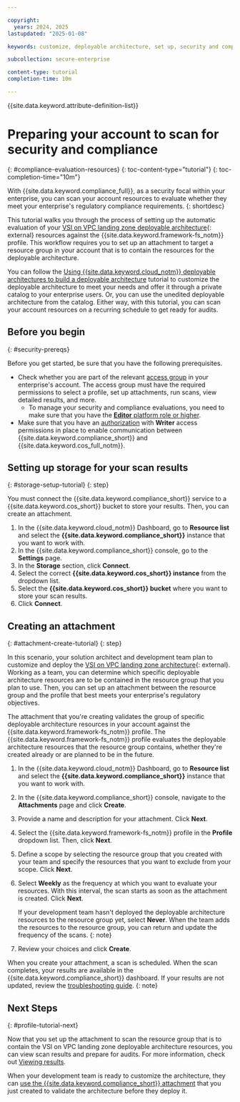 ```yaml
---

copyright:
  years: 2024, 2025
lastupdated: "2025-01-08"

keywords: customize, deployable architecture, set up, security and compliance center, custom profiles

subcollection: secure-enterprise

content-type: tutorial
completion-time: 10m

---
```


{{site.data.keyword.attribute-definition-list}}


# Preparing your account to scan for security and compliance
{: #compliance-evaluation-resources}
{: toc-content-type="tutorial"}
{: toc-completion-time="10m"}

With {{site.data.keyword.compliance_full}}, as a security focal within your enterprise, you can scan your account resources to evaluate whether they meet your enterprise's regulatory compliance requirements.
{: shortdesc}

This tutorial walks you through the process of setting up the automatic evaluation of your [VSI on VPC landing zone deployable architecture](https://cloud.ibm.com/catalog/architecture/deploy-arch-ibm-slz-vsi-ef663980-4c71-4fac-af4f-4a510a9bcf68-global){: external} resources against the {{site.data.keyword.framework-fs_notm}} profile. This workflow requires you to set up an attachment to target a resource group in your account that is to contain the resources for the deployable architecture.

You can follow the [Using {{site.data.keyword.cloud_notm}} deployable architectures to build a deployable architecture](/docs/secure-enterprise?topic=secure-enterprise-basic-custom) tutorial to customize the deployable architecture to meet your needs and offer it through a private catalog to your enterprise users. Or, you can use the unedited deployable architecture from the catalog. Either way, with this tutorial, you can scan your account resources on a recurring schedule to get ready for audits.


## Before you begin
{: #security-prereqs}

Before you get started, be sure that you have the following prerequisites.

* Check whether you are part of the relevant [access group](/docs/secure-enterprise?topic=secure-enterprise-enterprise-iam-ag-tutorial) in your enterprise's account. The access group must have the required permissions to select a profile, set up attachments, run scans, view detailed results, and more.
  * To manage your security and compliance evaluations, you need to make sure that you have the [**Editor** platform role or higher](/docs/security-compliance?topic=security-compliance-assign-roles).
* Make sure that you have an [authorization](/docs/account?topic=account-serviceauth) with **Writer** access permissions in place to enable communication between {{site.data.keyword.compliance_short}} and {{site.data.keyword.cos_full_notm}}.

## Setting up storage for your scan results
{: #storage-setup-tutorial}
{: step}

You must connect the {{site.data.keyword.compliance_short}} service to a {{site.data.keyword.cos_short}} bucket to store your results. Then, you can create an attachment.

1. In the {{site.data.keyword.cloud_notm}} Dashboard, go to **Resource list** and select the **{{site.data.keyword.compliance_short}}** instance that you want to work with.
2. In the {{site.data.keyword.compliance_short}} console, go to the **Settings** page.
3. In the **Storage** section, click **Connect**.
4. Select the correct **{{site.data.keyword.cos_short}} instance** from the dropdown list.
5. Select the **{{site.data.keyword.cos_short}} bucket** where you want to store your scan results.
6. Click **Connect**.

## Creating an attachment
{: #attachment-create-tutorial}
{: step}

In this scenario, your solution architect and development team plan to customize and deploy the [VSI on VPC landing zone architecture](https://cloud.ibm.com/catalog/architecture/deploy-arch-ibm-slz-vsi-ef663980-4c71-4fac-af4f-4a510a9bcf68-global){: external}. Working as a team, you can determine which specific deployable architecture resources are to be contained in the resource group that you plan to use. Then, you can set up an attachment between the resource group and the profile that best meets your enterprise's regulatory objectives.

The attachment that you're creating validates the group of specific deployable architecture resources in your account against the {{site.data.keyword.framework-fs_notm}} profile. The {{site.data.keyword.framework-fs_notm}} profile evaluates the deployable architecture resources that the resource group contains, whether they're created already or are planned to be in the future.

1. In the {{site.data.keyword.cloud_notm}} Dashboard, go to **Resource list** and select the **{{site.data.keyword.compliance_short}}** instance that you want to work with.
2. In the {{site.data.keyword.compliance_short}} console, navigate to the **Attachments** page and click **Create**.
3. Provide a name and description for your attachment. Click **Next**.
4. Select the {{site.data.keyword.framework-fs_notm}} profile in the **Profile** dropdown list. Then, click **Next**.
5. Define a scope by selecting the resource group that you created with your team and specify the resources that you want to exclude from your scope. Click **Next**.
6. Select **Weekly** as the frequency at which you want to evaluate your resources. With this interval, the scan starts as soon as the attachment is created. Click **Next**.

   If your development team hasn't deployed the deployable architecture resources to the resource group yet, select **Never**. When the team adds the resources to the resource group, you can return and update the frequency of the scans.
   {: note}

7. Review your choices and click **Create**.

When you create your attachment, a scan is scheduled. When the scan completes, your results are available in the {{site.data.keyword.compliance_short}} dashboard. If your results are not updated, review the [troubleshooting guide](/docs/security-compliance?topic=security-compliance-ts-cache).
{: note}

## Next Steps
{: #profile-tutorial-next}

Now that you set up the attachment to scan the resource group that is to contain the VSI on VPC landing zone deployable architecture resources, you can view scan results and prepare for audits. For more information, check out [Viewing results](/docs/security-compliance?topic=security-compliance-results&interface=ui).

When your development team is ready to customize the architecture, they can [use the {{site.data.keyword.compliance_short}} attachment](/docs/secure-enterprise?topic=secure-enterprise-config-project&interface=ui#cra-validate-failure) that you just created to validate the architecture before they deploy it.
